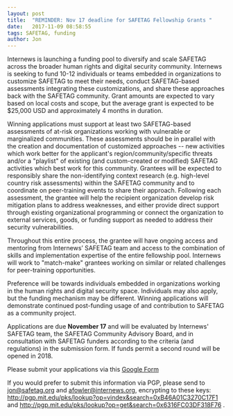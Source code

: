 ```yaml
---
layout: post
title:  "REMINDER: Nov 17 deadline for SAFETAG Fellowship Grants "
date:   2017-11-09 08:58:55
tags: SAFETAG, funding
author: Jon
---
```


Internews is launching a funding pool to diversify and scale SAFETAG across the broader human rights and digital security community. Internews is seeking to fund 10-12 individuals or teams embedded in organizations to customize SAFETAG to meet their needs, conduct SAFETAG-based assessments integrating these customizations, and share these approaches back with the SAFETAG community. Grant amounts are expected to vary based on local costs and scope, but the average grant is expected to be $25,000 USD and approximately 4 months in duration.

Winning applications must support at least two SAFETAG-based assessments of at-risk organizations working with vulnerable or marginalized communities. These assessments should be in parallel with the creation and documentation of customized approaches -- new activities which work better for the applicant's region/community/specific threats and/or a "playlist" of existing (and custom-created or modified) SAFETAG activities which best work for this community. Grantees will be expected to responsibly share the non-identifying context research (e.g. high-level country risk assessments) within the SAFETAG community and to coordinate on peer-training events to share their approach. Following each assessment, the grantee will help the recipient organization develop risk mitigation plans to address weaknesses, and either provide direct support through existing organizational programming or connect the organization to external services, goods, or funding support as needed to address their security vulnerabilities.

Throughout this entire process, the grantee will have ongoing access and mentoring from Internews’ SAFETAG team and access to the combination of skills and implementation expertise of the entire fellowship pool. Internews will work to "match-make" grantees working on similar or related challenges for peer-training opportunities.

Preference will be towards individuals embedded in organizations working in the human rights and digital security space. Individuals may also apply, but the funding mechanism may be different. Winning applications will demonstrate continued post-funding usage of and contribution to SAFETAG as a community project.

Applications are due **November 17** and will be evaluated by Internews' SAFETAG team, the SAFETAG Community Advisory Board, and in consultation with SAFETAG funders according to the criteria (and regulations) in the submission form. If funds permit a second round will be opened in 2018.

Please submit your applications via this [Google Form](https://docs.google.com/forms/d/e/1FAIpQLSco5cTEk1hArLMb86t4c2aZbuxLa5k40C3_dQxuRBYNGKjFeg/viewform?usp=sf_link)

If you would prefer to submit this information via PGP, please send to jon@safetag.org and afowler@internews.org, encrypting to these keys: http://pgp.mit.edu/pks/lookup?op=vindex&search=0xB46A01C3270C17F1 and http://pgp.mit.edu/pks/lookup?op=get&search=0x6316FC03DF318F76 .

